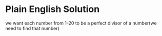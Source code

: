 # Plain English Solution
we want each number from 1-20 to be a perfect divisor of a number(we need to find that number)
